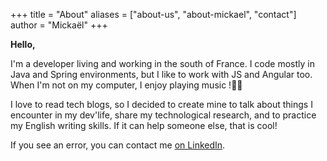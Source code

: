 +++
title = "About"
aliases = ["about-us", "about-mickael", "contact"]
author = "Mickaël"
+++


 **Hello,**

I'm a developer living and working in the south of France. I code mostly in Java and Spring environments, but I like to work with JS and Angular too. When I'm not on my computer, I enjoy playing music !🥁🎸

I love to read tech blogs, so I decided to create mine to talk about things I encounter in my dev'life, share my technological research, and to practice my English writing skills. If it can help someone else, that is cool!

If you see an error, you can contact me [on LinkedIn](https://www.linkedin.com/in/beguin-mickael/?locale=en_US).
